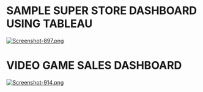 # SAMPLE SUPER STORE DASHBOARD USING TABLEAU
[![Screenshot-897.png](https://i.postimg.cc/CxhQnRWT/Screenshot-897.png)](https://postimg.cc/bs5TKwy3)

# VIDEO GAME SALES DASHBOARD
[![Screenshot-914.png](https://i.postimg.cc/jSDTkcJ5/Screenshot-914.png)](https://postimg.cc/VJP2JjgQ)
